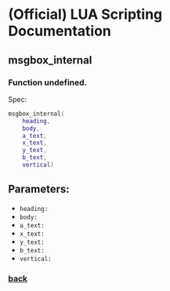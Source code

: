 
# (Official) LUA Scripting Documentation

## msgbox_internal

### Function undefined.

Spec:
```lua
msgbox_internal(
	heading,
	body,
	a_text,
	x_text,
	y_text,
	b_text,
	vertical)
```
## Parameters:
- `heading:` 
- `body:` 
- `a_text:` 
- `x_text:` 
- `y_text:` 
- `b_text:` 
- `vertical:` 

### [back](../other)
